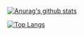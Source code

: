 [![Anurag's github stats](https://github-readme-stats.vercel.app/api?username=leeseojune53)](https://github.com/leeseojune53)

[![Top Langs](https://github-readme-stats.vercel.app/api/top-langs/?username=leeseojune53)](https://github.com/leeseojune53)
